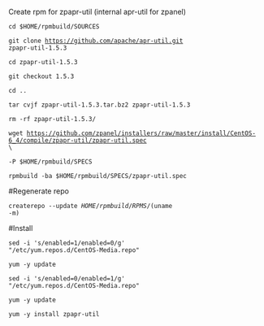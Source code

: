 Create rpm for zpapr-util (internal apr-util for zpanel)

<code>cd $HOME/rpmbuild/SOURCES</code>

<code>git clone https://github.com/apache/apr-util.git zpapr-util-1.5.3</code>

<code>cd zpapr-util-1.5.3</code>

<code>git checkout 1.5.3</code>

<code>cd ..</code>

<code>tar cvjf zpapr-util-1.5.3.tar.bz2 zpapr-util-1.5.3</code>

<code>rm -rf zpapr-util-1.5.3/</code>

<code>wget https://github.com/zpanel/installers/raw/master/install/CentOS-6_4/compile/zpapr-util/zpapr-util.spec \ </code>

<code>-P $HOME/rpmbuild/SPECS</code>

<code>rpmbuild -ba $HOME/rpmbuild/SPECS/zpapr-util.spec</code> 

#Regenerate repo

<code>createrepo --update $HOME/rpmbuild/RPMS/$(uname -m)</code>

#Install

<code>sed -i 's/enabled=1/enabled=0/g' "/etc/yum.repos.d/CentOS-Media.repo"</code>

<code>yum -y update</code>

<code>sed -i 's/enabled=0/enabled=1/g' "/etc/yum.repos.d/CentOS-Media.repo"</code>

<code>yum -y update</code>

<code>yum -y install zpapr-util</code>
